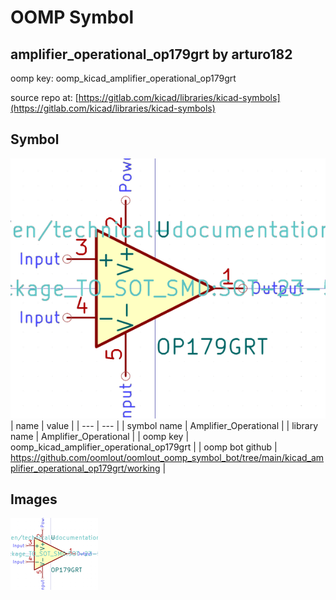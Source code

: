 # OOMP Symbol  
## amplifier_operational_op179grt  by arturo182  
  
oomp key: oomp_kicad_amplifier_operational_op179grt  
  
source repo at: [https://gitlab.com/kicad/libraries/kicad-symbols](https://gitlab.com/kicad/libraries/kicad-symbols)  
## Symbol  
  
[![working.png](working_600.png)](working.png)  
| name | value | 
| --- | --- | 
| symbol name | Amplifier_Operational | 
| library name | Amplifier_Operational | 
| oomp key | oomp_kicad_amplifier_operational_op179grt | 
| oomp bot github | https://github.com/oomlout/oomlout_oomp_symbol_bot/tree/main/kicad_amplifier_operational_op179grt/working | 
## Images  
  
[![working.png](working_140.png)](working.png)  
